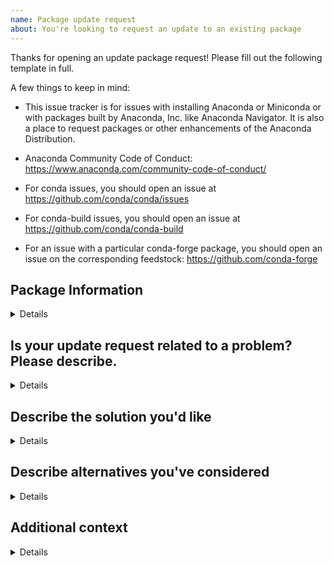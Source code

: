 ```yaml
---
name: Package update request
about: You're looking to request an update to an existing package
---
```

Thanks for opening an update package request! Please fill out the following template in full.

A few things to keep in mind:

- This issue tracker is for issues with installing Anaconda or Miniconda or with packages built by Anaconda, Inc. like Anaconda Navigator. It is also a place to request packages or other enhancements of the Anaconda Distribution.

- Anaconda Community Code of Conduct: https://www.anaconda.com/community-code-of-conduct/

- For conda issues, you should open an issue at https://github.com/conda/conda/issues

- For conda-build issues, you should open an issue at https://github.com/conda/conda-build

- For an issue with a particular conda-forge package, you should open an issue on the corresponding feedstock: https://github.com/conda-forge

## Package Information
<details>

```
Name:
Source:
Platform:
Conda-Forge feedstock:

```

</details>

## Is your update request related to a problem? Please describe.
<details>
```
Please explain why you are requesting this change/update:
```
</details>

## Describe the solution you'd like
<details>
```
A clear and concise description of what you want to happen.
```
</details>

## Describe alternatives you've considered
<details>
```
A clear and concise description of any alternative solutions or features you've considered.
```
</details>

## Additional context
<details>
```
Add any other context or screenshots about the feature request here.
```
</details>
